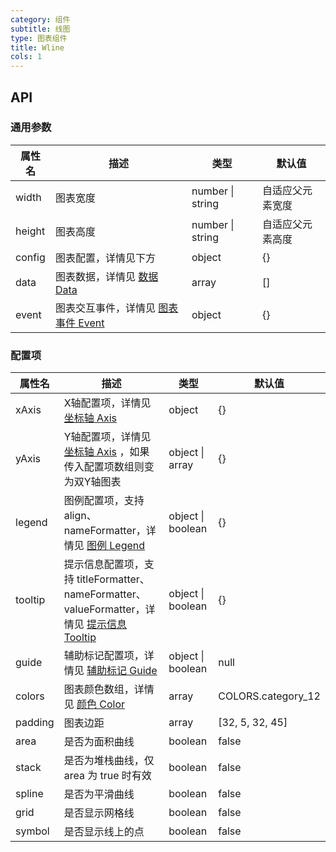 ```yaml
---
category: 组件
subtitle: 线图
type: 图表组件
title: Wline
cols: 1
---
```



## API

### 通用参数

| 属性名    | 描述                                       | 类型               | 默认值      |
| ------ | ---------------------------------------- | ---------------- | -------- |
| width  | 图表宽度                                     | number \| string | 自适应父元素宽度 |
| height | 图表高度                                     | number \| string | 自适应父元素高度 |
| config | 图表配置，详情见下方                               | object           | {}       |
| data   | 图表数据，详情见 [数据 Data](http://aisc.alibaba-inc.com/site/pc#/cate/4/page/140) | array            | []       |
| event  | 图表交互事件，详情见 [图表事件 Event](http://aisc.alibaba-inc.com/site/pc#/cate/4/page/145) | object           | {}       |

### 配置项

| 属性名     | 描述                                       | 类型                | 默认值                |
| ------- | ---------------------------------------- | ----------------- | ------------------ |
| xAxis   | X轴配置项，详情见 [坐标轴 Axis](http://aisc.alibaba-inc.com/site/pc#/cate/4/page/141) | object            | {}                 |
| yAxis   | Y轴配置项，详情见 [坐标轴 Axis](http://aisc.alibaba-inc.com/site/pc#/cate/4/page/141) ，如果传入配置项数组则变为双Y轴图表 | object \| array   | {}                 |
| legend  | 图例配置项，支持 align、nameFormatter，详情见 [图例 Legend](http://aisc.alibaba-inc.com/site/pc#/cate/4/page/142) | object \| boolean | {}                 |
| tooltip | 提示信息配置项，支持 titleFormatter、nameFormatter、valueFormatter，详情见 [提示信息 Tooltip](http://aisc.alibaba-inc.com/site/pc#/cate/4/page/143) | object \| boolean | {}                 |
| guide   | 辅助标记配置项，详情见 [辅助标记 Guide](http://aisc.alibaba-inc.com/site/pc#/cate/4/page/144) | object \| boolean | null               |
| colors  | 图表颜色数组，详情见 [颜色 Color](http://aisc.alibaba-inc.com/site/pc#/cate/4/page/149) | array             | COLORS.category_12 |
| padding | 图表边距                                     | array             | [32, 5, 32, 45]    |
| area    | 是否为面积曲线                                  | boolean           | false              |
| stack   | 是否为堆栈曲线，仅 area 为 true 时有效                | boolean           | false              |
| spline  | 是否为平滑曲线                                  | boolean           | false              |
| grid    | 是否显示网格线                                  | boolean           | false              |
| symbol  | 是否显示线上的点                                 | boolean           | false              |

